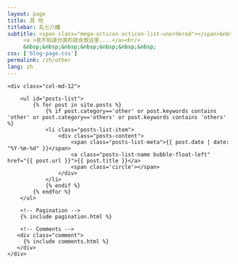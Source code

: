 ```yaml
---
layout: page
title: 其 他
titlebar: 乱七八糟
subtitle: <span class="mega-octicon octicon-list-unordered"></span>&nbsp;&nbsp;
     <a >我不知道分类的就会放这里....</a><br/>
     &nbsp;&nbsp;&nbsp;&nbsp;&nbsp;&nbsp;&nbsp;
css: ['blog-page.css']
permalink: /zh/other
lang: zh
---
```



<div class="row">

    <div class="col-md-12">
    
        <ul id="posts-list">
            {% for post in site.posts %}
                {% if post.category=='other' or post.keywords contains 'other' or post.category=='others' or post.keywords contains 'others' %}
                <li class="posts-list-item">
                    <div class="posts-content">
                        <span class="posts-list-meta">{{ post.date | date: "%Y-%m-%d" }}</span>
                        <a class="posts-list-name bubble-float-left" href="{{ post.url }}">{{ post.title }}</a>
                        <span class='circle'></span>
                    </div>
                </li>
                {% endif %}
            {% endfor %}
        </ul> 
    
        <!-- Pagination -->
        {% include pagination.html %}
    
        <!-- Comments -->
       <div class="comment">
         {% include comments.html %}
       </div>
    </div>

</div>
<script>
    $(document).ready(function(){

        // Enable bootstrap tooltip
        $("body").tooltip({ selector: '[data-toggle=tooltip]' });
    
    });
</script>